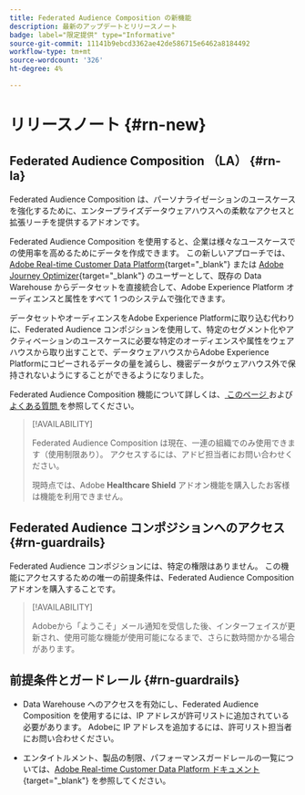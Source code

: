 ```yaml
---
title: Federated Audience Composition の新機能
description: 最新のアップデートとリリースノート
badge: label="限定提供" type="Informative"
source-git-commit: 11141b9ebcd3362ae42de586715e6462a8184492
workflow-type: tm+mt
source-wordcount: '326'
ht-degree: 4%

---
```



# リリースノート {#rn-new}

## Federated Audience Composition （LA） {#rn-la}

Federated Audience Composition は、パーソナライゼーションのユースケースを強化するために、エンタープライズデータウェアハウスへの柔軟なアクセスと拡張リーチを提供するアドオンです。

Federated Audience Composition を使用すると、企業は様々なユースケースでの使用率を高めるためにデータを作成できます。 この新しいアプローチでは、[Adobe Real-time Customer Data Platform](https://experienceleague.adobe.com/en/docs/experience-platform/segmentation/home){target="_blank"} または [Adobe Journey Optimizer](https://experienceleague.adobe.com/ja/docs/journey-optimizer/using/ajo-home){target="_blank"} のユーザーとして、既存の Data Warehouse からデータセットを直接統合して、Adobe Experience Platform オーディエンスと属性をすべて 1 つのシステムで強化できます。

データセットやオーディエンスをAdobe Experience Platformに取り込む代わりに、Federated Audience コンポジションを使用して、特定のセグメント化やアクティベーションのユースケースに必要な特定のオーディエンスや属性をウェアハウスから取り出すことで、データウェアハウスからAdobe Experience Platformにコピーされるデータの量を減らし、機密データがウェアハウス外で保持されないようにすることができるようになりました。

Federated Audience Composition 機能について詳しくは、[ このページ ](get-started.md) および [ よくある質問 ](get-started.md#faq) を参照してください。

>[!AVAILABILITY]
>
>Federated Audience Composition は現在、一連の組織でのみ使用できます（使用制限あり）。 アクセスするには、アドビ担当者にお問い合わせください。
>
>現時点では、Adobe **Healthcare Shield** アドオン機能を購入したお客様は機能を利用できません。

## Federated Audience コンポジションへのアクセス {#rn-guardrails}

Federated Audience コンポジションには、特定の権限はありません。 この機能にアクセスするための唯一の前提条件は、Federated Audience Composition アドオンを購入することです。

>[!AVAILABILITY]
>
>Adobeから「ようこそ」メール通知を受信した後、インターフェイスが更新され、使用可能な機能が使用可能になるまで、さらに数時間かかる場合があります。
>

## 前提条件とガードレール {#rn-guardrails}

* Data Warehouse へのアクセスを有効にし、Federated Audience Composition を使用するには、IP アドレスが許可リストに追加されている必要があります。 Adobeに IP アドレスを追加するには、許可リスト担当者にお問い合わせください。

* エンタイトルメント、製品の制限、パフォーマンスガードレールの一覧については、[Adobe Real-time Customer Data Platform ドキュメント ](https://experienceleague.adobe.com/en/docs/experience-platform/profile/guardrails){target="_blank"} を参照してください。
